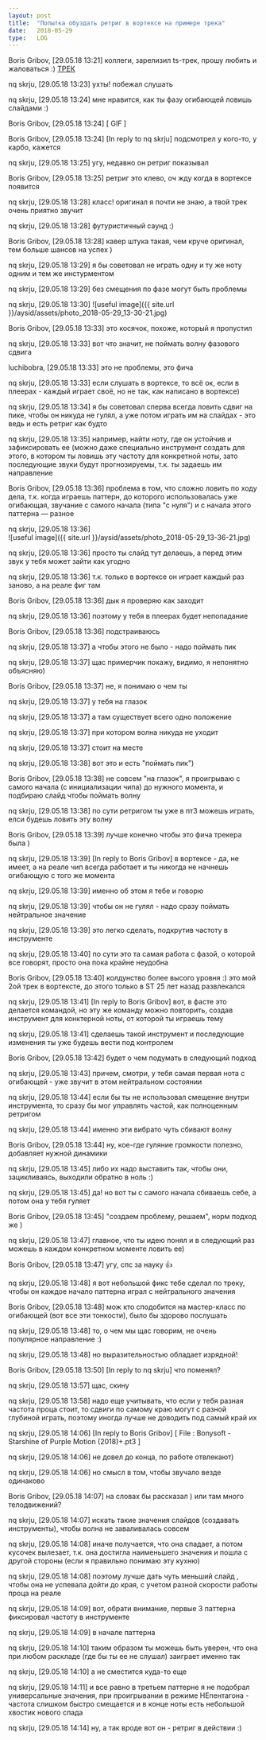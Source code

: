 ```yaml
---
layout: post
title:  "Попытка обуздать ретриг в вортексе на примере трека"
date:   2018-05-29
type:   LOG
---
```

Boris Gribov, [29.05.18 13:21]
коллеги, зарелизил ts-трек, прошу любить и жаловаться :) [ТРЕК](https://zxart.ee/rus/avtory/b/bonysoft/starshine-of-purple-motion/)

nq skrju, [29.05.18 13:23]
ухты! побежал слушать

nq skrju, [29.05.18 13:24]
мне нравится, как ты фазу огибающей ловишь слайдами :)

Boris Gribov, [29.05.18 13:24]
[ GIF ]

Boris Gribov, [29.05.18 13:24]
[In reply to nq skrju]
подсмотрел у кого-то, у карбо, кажется

nq skrju, [29.05.18 13:25]
угу, недавно он ретриг показывал

Boris Gribov, [29.05.18 13:25]
ретриг это клево, оч жду когда в вортексе появится

nq skrju, [29.05.18 13:28]
класс! оригинал я почти не знаю, а твой трек очень приятно звучит

nq skrju, [29.05.18 13:28]
футуристичный саунд :)

Boris Gribov, [29.05.18 13:28]
кавер штука такая, чем круче оригинал, тем больше шансов на успех )

nq skrju, [29.05.18 13:29]
я бы советовал не играть одну и ту же ноту одним и тем же инстурментом

nq skrju, [29.05.18 13:29]
без смещения по фазе могут быть проблемы

nq skrju, [29.05.18 13:30]
![useful image]({{ site.url }}/aysid/assets/photo_2018-05-29_13-30-21.jpg)

Boris Gribov, [29.05.18 13:33]
это косячок, похоже, который я пропустил

nq skrju, [29.05.18 13:33]
вот что значит, не поймать волну фазового сдвига

luchibobra, [29.05.18 13:33]
это не проблемы, это фича

nq skrju, [29.05.18 13:33]
если слушать в вортексе, то всё ок, если в плеерах - каждый играет своё, но не так, как написано в вортексе)

nq skrju, [29.05.18 13:34]
я бы советовал сперва всегда ловить сдвиг на пике, чтобы он никуда не гулял, а уже потом играть им на слайдах - это ведь и есть ретриг как будто

nq skrju, [29.05.18 13:35]
например, найти ноту, где он устойчив и зафиксировать ее (можно даже специально инструмент создать для этого, в котором ты ловишь эту частоту для конкретной ноты, зато последующие звуки будут прогнозируемы, т.к. ты задаешь им направление

Boris Gribov, [29.05.18 13:36]
проблема в том, что сложно ловить  по ходу дела, т.к. когда играешь паттерн, до которого использовалась уже огибающая, звучание с самого начала (типа "с нуля") и с начала этого паттерна — разное

nq skrju, [29.05.18 13:36]<br>
![useful image]({{ site.url }}/aysid/assets/photo_2018-05-29_13-36-21.jpg)

nq skrju, [29.05.18 13:36]
просто ты слайд тут делаешь, а перед этим звук у тебя может зайти как угодно

nq skrju, [29.05.18 13:36]
т.к. только в вортексе он играет каждый раз заново, а на реале фиг там

Boris Gribov, [29.05.18 13:36]
дык я проверяю как заходит

nq skrju, [29.05.18 13:36]
поэтому у тебя в плеерах будет непопадание

Boris Gribov, [29.05.18 13:36]
подстраиваюсь

nq skrju, [29.05.18 13:37]
а чтобы этого не было - надо поймать пик

nq skrju, [29.05.18 13:37]
щас примерчик покажу, видимо, я непонятно объясняю)

Boris Gribov, [29.05.18 13:37]
не, я понимаю о чем ты

nq skrju, [29.05.18 13:37]
у тебя на глазок

nq skrju, [29.05.18 13:37]
а там существует всего одно положение

nq skrju, [29.05.18 13:37]
при котором волна никуда не уходит

nq skrju, [29.05.18 13:37]
стоит на месте

nq skrju, [29.05.18 13:38]
вот это и есть "поймать пик")

Boris Gribov, [29.05.18 13:38]
не совсем "на глазок", я проигрываю с самого начала (с инициализации чипа) до нужного момента, и подбираю слайд чтобы поймать волну

nq skrju, [29.05.18 13:38]
по сути ретригом ты уже в пт3 можешь играть, елси будешь ловить эту волну

Boris Gribov, [29.05.18 13:39]
лучше конечно чтобы это фича трекера была )

nq skrju, [29.05.18 13:39]
[In reply to Boris Gribov]
в вортексе - да, не имеет, а на реале чип всегда работает и ты никогда не начнешь огибающую с того же момента

nq skrju, [29.05.18 13:39]
именно об этом я тебе и говорю

nq skrju, [29.05.18 13:39]
чтобы он не гулял - надо сразу поймать нейтральное значение

nq skrju, [29.05.18 13:39]
это легко сделать, подкрутив частоту в инструменте

nq skrju, [29.05.18 13:40]
по сути это та самая работа с фазой, о которой все говорят, просто она пока крайне неудобна

Boris Gribov, [29.05.18 13:40]
колдунство более высого уровня :) это мой 2ой трек в вортексте, до этого только в ST 25 лет назад развлекался

nq skrju, [29.05.18 13:41]
[In reply to Boris Gribov]
вот, в фасте это делается командой, но эту же команду можно повторить, создав инструмент для конктерной ноты, от которой ты играешь тему

nq skrju, [29.05.18 13:41]
сделаешь такой инструмент  и последующие изменения ты уже будешь вести под контролем

Boris Gribov, [29.05.18 13:42]
будет о чем подумать в следующий подход

nq skrju, [29.05.18 13:43]
причем, смотри, у тебя самая первая нота с огибающей - уже звучит в этом нейтральном состоянии

nq skrju, [29.05.18 13:44]
если бы ты не использовал смещение внутри инструмента, то сразу бы мог управлять частой, как полноценным ретригом

nq skrju, [29.05.18 13:44]
именно эти вибрато чуть сбивают волну

Boris Gribov, [29.05.18 13:44]
ну, кое-где гуляние громкости полезно, добавляет нужной динамики

nq skrju, [29.05.18 13:45]
либо их надо выставить так, чтобы они, зацикливаясь, выходили обратно в ноль :)

nq skrju, [29.05.18 13:45]
да! но вот ты с самого начала сбиваешь себе, а потом она у тебя гуляет

Boris Gribov, [29.05.18 13:45]
"создаем проблему, решаем", норм подход же )

nq skrju, [29.05.18 13:47]
главное, что ты идею понял и в следующий раз можешь в каждом конкретном моменте ловить ее)

Boris Gribov, [29.05.18 13:47]
угу, спс за науку 👍

nq skrju, [29.05.18 13:48]
я вот небольшой фикс тебе сделал по треку, чтобы он каждое начало паттерна играл с нейтрального значения

Boris Gribov, [29.05.18 13:48]
мож кто сподобится на мастер-класс по огибающей (вот все эти тонкости), было бы здорово послушать

nq skrju, [29.05.18 13:48]
то, о чем мы щас говорим, не очень популярное направление :)

nq skrju, [29.05.18 13:48]
но выразительностью обладает изрядной!

Boris Gribov, [29.05.18 13:50]
[In reply to nq skrju]
что поменял?

nq skrju, [29.05.18 13:57]
щас, скину

nq skrju, [29.05.18 13:58]
надо еще учитывать, что если у тебя разная частота проца стоит, то сдвиги по самому краю могут с разной глубиной играть, поэтому иногда лучше не доводить под самый край их

nq skrju, [29.05.18 14:06]
[In reply to Boris Gribov]
[ File : Bonysoft - Starshine of Purple Motion (2018)+.pt3 ]

nq skrju, [29.05.18 14:06]
не довел до конца, по работе отвлекают)

nq skrju, [29.05.18 14:06]
но смысл в том, чтобы звучало везде одинаково

Boris Gribov, [29.05.18 14:07]
на словах бы рассказал ) или там много телодвижений?

nq skrju, [29.05.18 14:07]
искать такие значения слайдов (создавать инструменты), чтобы волна не заваливалась совсем

nq skrju, [29.05.18 14:08]
иначе получается, что она спадает, а потом кусочек вылезает, т.к. она достигла наименьшего значения и пошла с другой стороны (если я правильно понимаю эту кухню)

nq skrju, [29.05.18 14:08]
поэтому лучше дать чуть меньший слайд , чтобы она не успевала дойти до края, с учетом разной скорости работы проца на реале

nq skrju, [29.05.18 14:09]
вот, обрати внимание, первые 3 паттерна фиксировал частоту в инструменте

nq skrju, [29.05.18 14:09]
в начале паттерна

nq skrju, [29.05.18 14:10]
таким образом ты можешь быть уверен, что она при любом раскладе (где бы ты ее не слушал) заиграет именно так

nq skrju, [29.05.18 14:10]
а не сместится куда-то еще

nq skrju, [29.05.18 14:11]
и все равно в третьем паттерне я не подобрал универсальные значения, при проигрывании в режиме НЕпентагона - частота слишком быстро смещается и в конце ноты есть небольшой хвостик нового спада

nq skrju, [29.05.18 14:14]
ну, а так вроде вот он - ретриг в действии :)